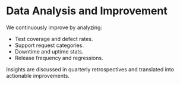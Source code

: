 # Data Analysis and Improvement

We continuously improve by analyzing:

- Test coverage and defect rates.
- Support request categories.
- Downtime and uptime stats.
- Release frequency and regressions.

Insights are discussed in quarterly retrospectives and translated into actionable improvements.
